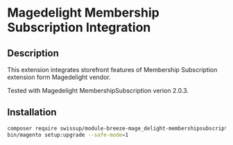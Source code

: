 # Magedelight Membership Subscription Integration

## Description

This extension integrates storefront features of Membership Subscription extension form Magedelight  vendor.

Tested with Magedelight MembershipSubscription verion 2.0.3.

## Installation

```bash
composer require swissup/module-breeze-mage_delight-membershipsubscription
bin/magento setup:upgrade --safe-mode=1
```
